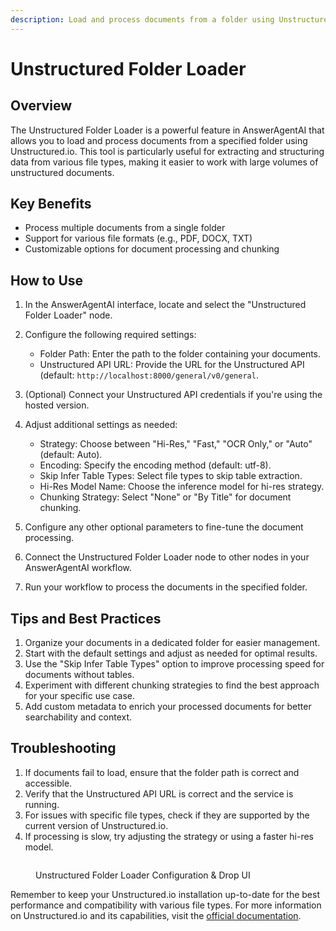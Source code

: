 ```yaml
---
description: Load and process documents from a folder using Unstructured.io
---
```


# Unstructured Folder Loader

## Overview

The Unstructured Folder Loader is a powerful feature in AnswerAgentAI that allows you to load and process documents from a specified folder using Unstructured.io. This tool is particularly useful for extracting and structuring data from various file types, making it easier to work with large volumes of unstructured documents.

## Key Benefits

-   Process multiple documents from a single folder
-   Support for various file formats (e.g., PDF, DOCX, TXT)
-   Customizable options for document processing and chunking

## How to Use

1. In the AnswerAgentAI interface, locate and select the "Unstructured Folder Loader" node.

2. Configure the following required settings:

    - Folder Path: Enter the path to the folder containing your documents.
    - Unstructured API URL: Provide the URL for the Unstructured API (default: `http://localhost:8000/general/v0/general`.

3. (Optional) Connect your Unstructured API credentials if you're using the hosted version.

4. Adjust additional settings as needed:

    - Strategy: Choose between "Hi-Res," "Fast," "OCR Only," or "Auto" (default: Auto).
    - Encoding: Specify the encoding method (default: utf-8).
    - Skip Infer Table Types: Select file types to skip table extraction.
    - Hi-Res Model Name: Choose the inference model for hi-res strategy.
    - Chunking Strategy: Select "None" or "By Title" for document chunking.

5. Configure any other optional parameters to fine-tune the document processing.

6. Connect the Unstructured Folder Loader node to other nodes in your AnswerAgentAI workflow.

7. Run your workflow to process the documents in the specified folder.

## Tips and Best Practices

1. Organize your documents in a dedicated folder for easier management.
2. Start with the default settings and adjust as needed for optimal results.
3. Use the "Skip Infer Table Types" option to improve processing speed for documents without tables.
4. Experiment with different chunking strategies to find the best approach for your specific use case.
5. Add custom metadata to enrich your processed documents for better searchability and context.

## Troubleshooting

1. If documents fail to load, ensure that the folder path is correct and accessible.
2. Verify that the Unstructured API URL is correct and the service is running.
3. For issues with specific file types, check if they are supported by the current version of Unstructured.io.
4. If processing is slow, try adjusting the strategy or using a faster hi-res model.

<!-- TODO: Add a screenshot of the Unstructured Folder Loader node configuration panel -->
<figure><img src="/.gitbook/assets/screenshots/unstructuredfolderloader.png" alt="" /><figcaption><p> Unstructured Folder Loader Configuration   &#x26; Drop UI</p></figcaption></figure>

Remember to keep your Unstructured.io installation up-to-date for the best performance and compatibility with various file types. For more information on Unstructured.io and its capabilities, visit the [official documentation](https://unstructured-io.github.io/unstructured/introduction.html).
